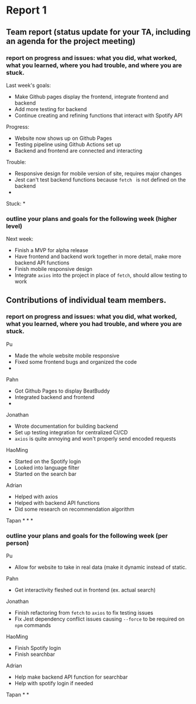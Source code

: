 # Report 1

## Team report (status update for your TA, including an agenda for the project meeting)

### report on progress and issues: what you did, what worked, what you learned, where you had trouble, and where you are stuck.

Last week's goals:
 * Make Github pages display the frontend, integrate frontend and backend
 * Add more testing for backend
 * Continue creating and refining functions that interact with Spotify API

Progress: 
 * Website now shows up on Github Pages
 * Testing pipeline using Github Actions set up
 * Backend and frontend are connected and interacting

Trouble: 
 * Responsive design for mobile version of site, requires major changes
 * Jest can't test backend functions because `fetch ` is not defined on the backend
 * 

Stuck: 
 * 

### outline your plans and goals for the following week (higher level)

Next week: 
 * Finish a MVP for alpha release
 * Have frontend and backend work together in more detail, make more backend API functions
 * Finish mobile responsive design
 * Integrate `axios` into the project in place of `fetch`, should allow testing to work


## Contributions of individual team members.

### report on progress and issues: what you did, what worked, what you learned, where you had trouble, and where you are stuck.

Pu
 * Made the whole website mobile responsive
 * Fixed some frontend bugs and organized the code
 * 

Pahn
 * Got Github Pages to display BeatBuddy
 * Integrated backend and frontend
 * 

Jonathan
 * Wrote documentation for building backend
 * Set up testing integration for centralized CI/CD
 * `axios` is quite annoying and won't properly send encoded requests

HaoMing
 * Started on the Spotify login
 * Looked into language filter
 * Started on the search bar

Adrian
 * Helped with axios
 * Helped with backend API functions
 * Did some research on recommendation algorithm

Tapan
 * 
 * 
 * 

### outline your plans and goals for the following week (per person)

Pu 
 * Allow for website to take in real data (make it dynamic instead of static.

Pahn
 * Get interactivity fleshed out in frontend (ex. actual search)

Jonathan
 * Finish refactoring from `fetch` to `axios` to fix testing issues
 * Fix Jest dependency conflict issues causing `--force` to be required on `npm` commands

HaoMing
 * Finish Spotify login
 * Finish searchbar

Adrian
 * Help make backend API function for searchbar
 * Help with spotify login if needed

Tapan
 * 
 * 
